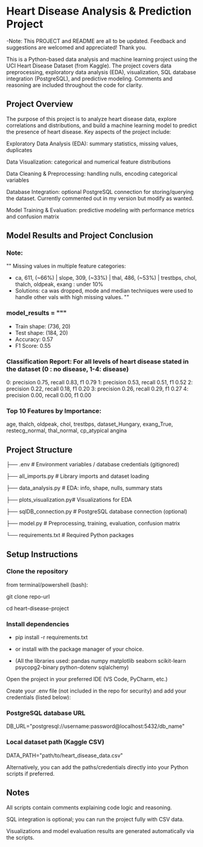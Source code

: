 # Heart Disease Analysis & Prediction Project

-Note: This PROJECT and README are all to be updated. Feedback and suggestions are welcomed and appreciated! Thank you.

This is a Python-based data analysis and machine learning project using the UCI Heart Disease Dataset (from Kaggle).
The project covers data preprocessing, exploratory data analysis (EDA), visualization, SQL database integration (PostgreSQL), and predictive modeling.
Comments and reasoning are included throughout the code for clarity.

## Project Overview

The purpose of this project is to analyze heart disease data, explore correlations and distributions, and build a machine learning model to predict the presence of heart disease.
Key aspects of the project include:

Exploratory Data Analysis (EDA): summary statistics, missing values, duplicates

Data Visualization: categorical and numerical feature distributions

Data Cleaning & Preprocessing: handling nulls, encoding categorical variables

Database Integration: optional PostgreSQL connection for storing/querying the dataset. Currently commented out in my version but modify as wanted.

Model Training & Evaluation: predictive modeling with performance metrics and confusion matrix

## Model Results and Project Conclusion

### Note:
   ""
   Missing values in multiple feature categories: 
   - ca, 611, (~66%) | slope, 309, (~33%) | thal, 486, (~53%) | trestbps, chol, thalch, oldpeak, exang : under 10%
   - Solutions: ca was dropped, mode and median techniques were used to handle other vals with high missing values.
   ""

### model_results = """
- Train shape: (736, 20)
- Test shape: (184, 20)
- Accuracy: 0.57
- F1 Score: 0.55
### Classification Report: For all  levels of heart disease stated in the dataset (0 : no disease, 1-4: disease)
  0: precision 0.75, recall 0.83, f1 0.79
  1: precision 0.53, recall 0.51, f1 0.52
  2: precision 0.22, recall 0.18, f1 0.20
  3: precision 0.26, recall 0.29, f1 0.27
  4: precision 0.00, recall 0.00, f1 0.00
  
### Top 10 Features by Importance:
  age, thalch, oldpeak, chol, trestbps, dataset_Hungary, exang_True, restecg_normal, thal_normal, cp_atypical angina
  

## Project Structure
├── .env                  # Environment variables / database credentials (gitignored)

├── all_imports.py        # Library imports and dataset loading

├── data_analysis.py      # EDA: info, shape, nulls, summary stats

├── plots_visualization.py# Visualizations for EDA

├── sqlDB_connection.py   # PostgreSQL database connection (optional)

├── model.py              # Preprocessing, training, evaluation, confusion matrix

└── requirements.txt      # Required Python packages

## Setup Instructions

### Clone the repository
from terminal/powershell (bash):

git clone repo-url

cd heart-disease-project


### Install dependencies

* pip install -r requirements.txt 

* or install with the package manager of your choice.
* (All the libraries used: pandas numpy matplotlib seaborn scikit-learn psycopg2-binary python-dotenv sqlalchemy)


Open the project in your preferred IDE (VS Code, PyCharm, etc.)

Create your .env file (not included in the repo for security) and add your credentials (listed below):

### PostgreSQL database URL
DB_URL="postgresql://username:password@localhost:5432/db_name"

### Local dataset path (Kaggle CSV)
DATA_PATH="path/to/heart_disease_data.csv"


Alternatively, you can add the paths/credentials directly into your Python scripts if preferred.

## Notes

All scripts contain comments explaining code logic and reasoning.

SQL integration is optional; you can run the project fully with CSV data.

Visualizations and model evaluation results are generated automatically via the scripts.
